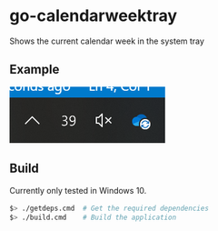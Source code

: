 # go-calendarweektray
Shows the current calendar week in the system tray

## Example
![An icon which displays the current calendar week](/docs/screenshot.png?raw=true "The systemtray tool in action")


## Build

Currently only tested in Windows 10.

```bash 
$> ./getdeps.cmd  # Get the required dependencies
$> ./build.cmd    # Build the application
```